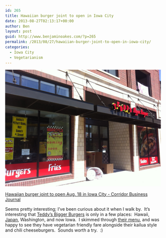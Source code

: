 ```yaml
---
id: 265
title: Hawaiian burger joint to open in Iowa City
date: 2013-08-27T02:13:17+00:00
author: Ben
layout: post
guid: http://www.benjaminoakes.com/?p=265
permalink: /2013/08/27/hawaiian-burger-joint-to-open-in-iowa-city/
categories:
  - Iowa City
  - Vegetarianism
---
```


![Teddy's Bigger Burgers](/wp-content/uploads/2013/08/photo.jpg)

[Hawaiian burger joint to open Aug. 18 in Iowa City - Corridor Business Journal](http://www.corridorbusiness.com/news/hawaiian-burger-joint-to-open-aug-18-in-iowa-city/)

Seems pretty interesting; I&#8217;ve been curious about it when I walk by.  It&#8217;s interesting that [Teddy&#8217;s Bigger Burgers](http://teddysbiggerburgers.com/) is only in a few places:  Hawaii, [Japan](http://tbbjapan.co.jp/web/), Washington, and now Iowa.  I skimmed through [their menu](http://teddysbiggerburgers.com/docs/Menu_English.pdf), and was happy to see they have vegetarian friendly fare alongside their kailua style and chili cheeseburgers.  Sounds worth a try.  :)
